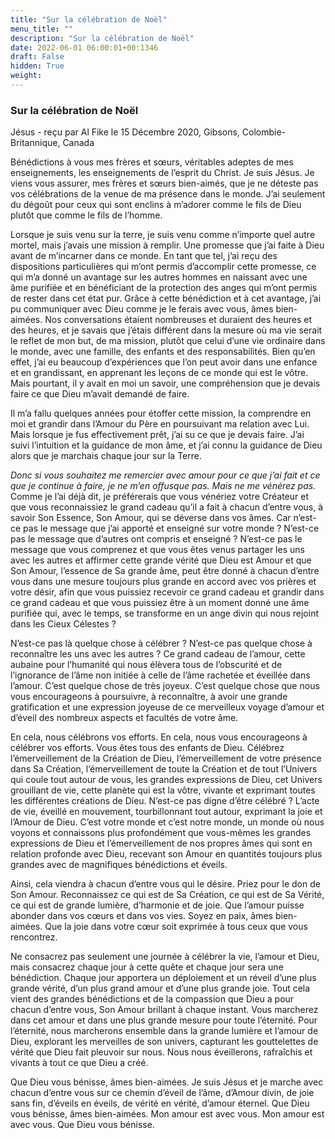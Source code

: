 ```yaml
---
title: "Sur la célébration de Noël"
menu_title: ""
description: "Sur la célébration de Noël"
date: 2022-06-01 06:00:01+00:1346
draft: False
hidden: True
weight:
---
```

### Sur la célébration de Noël

Jésus - reçu par Al Fike le 15 Décembre 2020, Gibsons, Colombie-Britannique, Canada

Bénédictions à vous mes frères et sœurs, véritables adeptes de mes enseignements, les enseignements de l’esprit du Christ. Je suis Jésus. Je viens vous assurer, mes frères et sœurs bien-aimés, que je ne déteste pas vos célébrations de la venue de ma présence dans le monde. J’ai seulement du dégoût pour ceux qui sont enclins à m’adorer comme le fils de Dieu plutôt que comme le fils de l’homme.

Lorsque je suis venu sur la terre, je suis venu comme n’importe quel autre mortel, mais j’avais une mission à remplir. Une promesse que j’ai faite à Dieu avant de m’incarner dans ce monde. En tant que tel, j’ai reçu des dispositions particulières qui m’ont permis d’accomplir cette promesse, ce qui m’a donné un avantage sur les autres hommes en naissant avec une âme purifiée et en bénéficiant de la protection des anges qui m’ont permis de rester dans cet état pur. Grâce à cette bénédiction et à cet avantage, j’ai pu communiquer avec Dieu comme je le ferais avec vous, âmes bien-aimées. Nos conversations étaient nombreuses et duraient des heures et des heures, et je savais que j’étais différent dans la mesure où ma vie serait le reflet de mon but, de ma mission, plutôt que celui d’une vie ordinaire dans le monde, avec une famille, des enfants et des responsabilités. Bien qu’en effet, j’ai eu beaucoup d’expériences que l’on peut avoir dans une enfance et en grandissant, en apprenant les leçons de ce monde qui est le vôtre. Mais pourtant, il y avait en moi un savoir, une compréhension que je devais faire ce que Dieu m’avait demandé de faire.

Il m’a fallu quelques années pour étoffer cette mission, la comprendre en moi et grandir dans l’Amour du Père en poursuivant ma relation avec Lui. Mais lorsque je fus effectivement prêt, j’ai su ce que je devais faire. J’ai suivi l’intuition et la guidance de mon âme, et j’ai connu la guidance de Dieu alors que je marchais chaque jour sur la Terre.

*Donc si vous souhaitez me remercier avec amour pour ce que j’ai fait et ce que je continue à faire, je ne m’en offusque pas. Mais ne me vénérez pas.* Comme je l’ai déjà dit, je préférerais que vous vénériez votre Créateur et que vous reconnaissiez le grand cadeau qu’il a fait à chacun d’entre vous, à savoir Son Essence, Son Amour, qui se déverse dans vos âmes. Car n’est-ce pas le message que j’ai apporté et enseigné sur votre monde ? N’est-ce pas le message que d’autres ont compris et enseigné ? N’est-ce pas le message que vous comprenez et que vous êtes venus partager les uns avec les autres et affirmer cette grande vérité que Dieu est Amour et que Son Amour, l’essence de Sa grande âme, peut être donné à chacun d’entre vous dans une mesure toujours plus grande en accord avec vos prières et votre désir, afin que vous puissiez recevoir ce grand cadeau et grandir dans ce grand cadeau et que vous puissiez être à un moment donné une âme purifiée qui, avec le temps, se transforme en un ange divin qui nous rejoint dans les Cieux Célestes ?

N’est-ce pas là quelque chose à célébrer ? N’est-ce pas quelque chose à reconnaître les uns avec les autres ? Ce grand cadeau de l’amour, cette aubaine pour l’humanité qui nous élèvera tous de l’obscurité et de l’ignorance de l’âme non initiée à celle de l’âme rachetée et éveillée dans l’amour. C’est quelque chose de très joyeux. C’est quelque chose que nous vous encourageons à poursuivre, à reconnaître, à avoir une grande gratification et une expression joyeuse de ce merveilleux voyage d’amour et d’éveil des nombreux aspects et facultés de votre âme.

En cela, nous célébrons vos efforts. En cela, nous vous encourageons à célébrer vos efforts. Vous êtes tous des enfants de Dieu. Célébrez l’émerveillement de la Création de Dieu, l’émerveillement de votre présence dans Sa Création, l’émerveillement de toute la Création et de tout l’Univers qui coule tout autour de vous, les grandes expressions de Dieu, cet Univers grouillant de vie, cette planète qui est la vôtre, vivante et exprimant toutes les différentes créations de Dieu. N’est-ce pas digne d’être célébré ? L’acte de vie, éveillé en mouvement, tourbillonnant tout autour, exprimant la joie et l’Amour de Dieu. C’est votre monde et c’est notre monde, un monde où nous voyons et connaissons plus profondément que vous-mêmes les grandes expressions de Dieu et l’émerveillement de nos propres âmes qui sont en relation profonde avec Dieu, recevant son Amour en quantités toujours plus grandes avec de magnifiques bénédictions et éveils.

Ainsi, cela viendra à chacun d’entre vous qui le désire. Priez pour le don de Son Amour. Reconnaissez ce qui est de Sa Création, ce qui est de Sa Vérité, ce qui est de grande lumière, d’harmonie et de joie. Que l’amour puisse abonder dans vos cœurs et dans vos vies. Soyez en paix, âmes bien-aimées. Que la joie dans votre cœur soit exprimée à tous ceux que vous rencontrez.

Ne consacrez pas seulement une journée à célébrer la vie, l’amour et Dieu, mais consacrez chaque jour à cette quête et chaque jour sera une bénédiction. Chaque jour apportera un déploiement et un réveil d’une plus grande vérité, d’un plus grand amour et d’une plus grande joie. Tout cela vient des grandes bénédictions et de la compassion que Dieu a pour chacun d’entre vous, Son Amour brillant à chaque instant. Vous marcherez dans cet amour et dans une plus grande mesure pour toute l’éternité. Pour l’éternité, nous marcherons ensemble dans la grande lumière et l’amour de Dieu, explorant les merveilles de son univers, capturant les gouttelettes de vérité que Dieu fait pleuvoir sur nous. Nous nous éveillerons, rafraîchis et vivants à tout ce que Dieu a créé.

Que Dieu vous bénisse, âmes bien-aimées. Je suis Jésus et je marche avec chacun d’entre vous sur ce chemin d’éveil de l’âme, d’Amour divin, de joie sans fin, d’éveils en éveils, de vérité en vérité, d’amour éternel. Que Dieu vous bénisse, âmes bien-aimées. Mon amour est avec vous. Mon amour est avec vous. Que Dieu vous bénisse.






